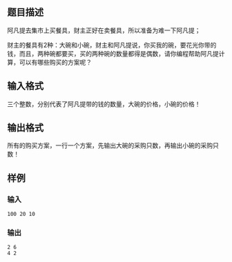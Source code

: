 ## 题目描述
阿凡提去集市上买餐具，财主正好在卖餐具，所以准备为难一下阿凡提；

财主的餐具有2种：大碗和小碗，财主和阿凡提说，你买我的碗，要花光你带的钱，而且，两种碗都要买，买的两种碗的数量都得是偶数，请你编程帮助阿凡提计算，可以有哪些购买的方案呢？

## 输入格式
三个整数，分别代表了阿凡提带的钱的数量，大碗的价格，小碗的价格！

## 输出格式
所有的购买方案，一行一个方案，先输出大碗的采购只数，再输出小碗的采购只数！

## 样例
### 输入
```
100 20 10
```
### 输出
```
2 6
4 2
```